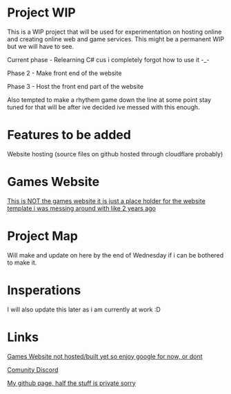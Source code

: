 # Project WIP
This is a WIP project that will be used for experimentation on hosting online and creating online web and game services.
This might be a permanent WIP but we will have to see.

Current phase - Relearning C# cus i completely forgot how to use it -_-

Phase 2 - Make front end of the website

Phase 3 - Host the front end part of the website

Also tempted to make a rhythem game down the line at some point stay tuned for that will be after ive decided ive messed with this enough.

# Features to be added
  Website hosting (source files on github hosted through cloudflare probably)
  

# Games Website 
  [This is NOT the games website it is just a place holder for the website template i was messing around with like 2 years ago](https://github.com/battlequestAAA/Website-files)

# Project Map
  Will make and update on here by the end of Wednesday if i can be bothered to make it.
  
# Insperations
  I will also update this later as i am currently at work :D
  
# Links
  [Games Website not hosted/built yet so enjoy google for now, or dont](https://www.google.com/)
  
  [Comunity Discord](https://www.discord.com/)
  
  [My github page, half the stuff is private sorry](https://github.com/battlequestAAA)

